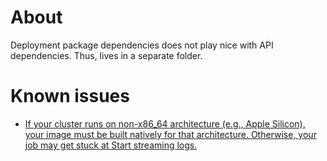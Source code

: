 # About

Deployment package dependencies does not play nice with API dependencies. Thus, lives in a separate folder.

# Known issues

- [If your cluster runs on non-x86_64 architecture (e.g., Apple Silicon), your image must be built natively for that architecture. Otherwise, your job may get stuck at Start streaming logs.](https://github.com/skypilot-org/skypilot/issues/3035)
